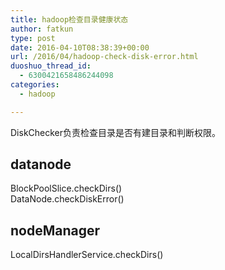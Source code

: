 ```yaml
---
title: hadoop检查目录健康状态
author: fatkun
type: post
date: 2016-04-10T08:38:39+00:00
url: /2016/04/hadoop-check-disk-error.html
duoshuo_thread_id:
  - 6300421658486244098
categories:
  - hadoop

---
```

DiskChecker负责检查目录是否有建目录和判断权限。
## datanode

BlockPoolSlice.checkDirs()  
DataNode.checkDiskError()
## nodeManager

LocalDirsHandlerService.checkDirs()